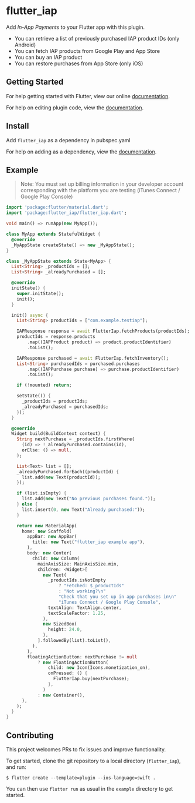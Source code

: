 # flutter_iap

Add _In-App Payments_ to your Flutter app with this plugin.

- You can retrieve a list of previously purchased IAP product IDs (only Android)
- You can fetch IAP products from Google Play and App Store
- You can buy an IAP product
- You can restore purchases from App Store (only iOS)

## Getting Started

For help getting started with Flutter, view our online
[documentation](https://flutter.io/).

For help on editing plugin code, view the [documentation](https://flutter.io/platform-plugins/#edit-code).

## Install

Add ```flutter_iap``` as a dependency in pubspec.yaml

For help on adding as a dependency, view the [documentation](https://flutter.io/using-packages/).

## Example

> Note: You must set up billing information in your developer account corresponding with the platform you are testing (iTunes Connect / Google Play Console)

```dart
import 'package:flutter/material.dart';
import 'package:flutter_iap/flutter_iap.dart';

void main() => runApp(new MyApp());

class MyApp extends StatefulWidget {
  @override
  _MyAppState createState() => new _MyAppState();
}

class _MyAppState extends State<MyApp> {
  List<String> _productIds = [];
  List<String> _alreadyPurchased = [];

  @override
  initState() {
    super.initState();
    init();
  }

  init() async {
    List<String> productIds = ["com.example.testiap"];

    IAPResponse response = await FlutterIap.fetchProducts(productIds);
    productIds = response.products
        .map((IAPProduct product) => product.productIdentifier)
        .toList();

    IAPResponse purchased = await FlutterIap.fetchInventory();
    List<String> purchasedIds = purchased.purchases
        .map((IAPPurchase purchase) => purchase.productIdentifier)
        .toList();

    if (!mounted) return;

    setState(() {
      _productIds = productIds;
      _alreadyPurchased = purchasedIds;
    });
  }

  @override
  Widget build(BuildContext context) {
    String nextPurchase = _productIds.firstWhere(
      (id) => !_alreadyPurchased.contains(id),
      orElse: () => null,
    );

    List<Text> list = [];
    _alreadyPurchased.forEach((productId) {
      list.add(new Text(productId));
    });

    if (list.isEmpty) {
      list.add(new Text("No previous purchases found."));
    } else {
      list.insert(0, new Text("Already purchased:"));
    }

    return new MaterialApp(
      home: new Scaffold(
        appBar: new AppBar(
          title: new Text("flutter_iap example app"),
        ),
        body: new Center(
          child: new Column(
            mainAxisSize: MainAxisSize.min,
            children: <Widget>[
              new Text(
                _productIds.isNotEmpty
                    ? "Fetched: $_productIds"
                    : "Not working?\n"
                    "Check that you set up in app purchases in\n"
                    "iTunes Connect / Google Play Console",
                textAlign: TextAlign.center,
                textScaleFactor: 1.25,
              ),
              new SizedBox(
                height: 24.0,
              ),
            ].followedBy(list).toList(),
          ),
        ),
        floatingActionButton: nextPurchase != null
            ? new FloatingActionButton(
                child: new Icon(Icons.monetization_on),
                onPressed: () {
                  FlutterIap.buy(nextPurchase);
                },
              )
            : new Container(),
      ),
    );
  }
}
```

## Contributing

This project welcomes PRs to fix issues and improve functionality.

To get started, clone the git repository to a local directory (`flutter_iap`), and run:

```
$ flutter create --template=plugin --ios-language=swift .
```

You can then use `flutter run` as usual in the `example` directory to get started.
